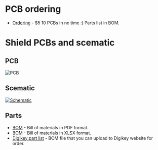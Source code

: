 # PCB ordering
-   [Ordering](https://www.pcbway.com/project/shareproject/WLED_wemos_shield.html) - $5 10 PCBs in no time :) Parts list in BOM.
# Shield PCBs and scematic
## PCB
![PCB](https://github.com/srg74/WLED-wemos-shield/blob/master/resources/Images/WLED_Wemos_top.png)
## Scematic
<a href="https://github.com/srg74/WLED-wemos-shield/blob/master/resources/Images/schematic.pdf">![Schematic](https://github.com/srg74/WLED-wemos-shield/blob/master/resources/Images/schematic.png)</a>
## Parts
-   [BOM](https://github.com/srg74/WLED-wemos-shield/blob/master/resources/BOM.pdf) - Bill of materials in PDF format.
-   [BOM](https://github.com/srg74/WLED-wemos-shield/blob/master/resources/BOM.xlsx) - Bill of materials in XLSX format.
-   [Digikey part list](https://github.com/srg74/WLED-wemos-shield/blob/master/resources/WLED_Wemos_shield_Digikey.csv) - BOM file that you can upload to Digikey website for order.

